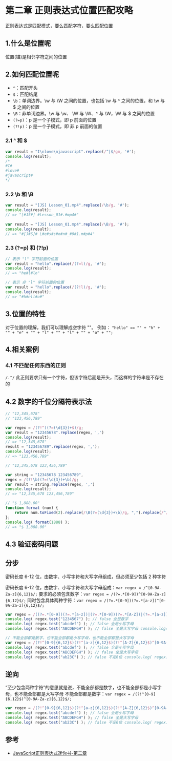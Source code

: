 # 第二章 正则表达式位置匹配攻略
正则表达式是匹配模式，要么匹配字符，要么匹配位置

## 1.什么是位置呢
位置(锚)是相邻字符之间的位置

## 2.如何匹配位置呢
- `^`：匹配开头
- `$`：匹配结尾
- `\b`：单词边界。\w 与 \W 之间的位置，也包括 \w 与 ^ 之间的位置，和 \w 与 $ 之间的位置
- `\B`：非单词边界。\w 与 \w、 \W 与 \W、^ 与 \W，\W 与 $ 之间的位置
- `(?=p)`：p 是一个子模式，即 p 前面的位置
- `(?!p)`：p 是一个子模式，即 非 p 前面的位置

### 2.1 ^ 和 $
```javascript
var result = "I\nlove\njavascript".replace(/^|$/gm, '#');
console.log(result);
/*
#I#
#love#
#javascript#
*/
```

### 2.2 \b 和 \B
```javascript
var result = "[JS] Lesson_01.mp4".replace(/\b/g, '#');
console.log(result);
// => "[#JS#] #Lesson_01#.#mp4#"
  
var result = "[JS] Lesson_01.mp4".replace(/\B/g, '#');
console.log(result);
// => "#[J#S]# L#e#s#s#o#n#_#0#1.m#p#4"
```

### 2.3 (?=p) 和 (?!p)
```javascript
// 表示 "l" 字符前面的位置
var result = "hello".replace(/(?=l)/g, '#');
console.log(result);
// => "he#l#lo"

// 表示 非 "l" 字符前面的位置
var result = "hello".replace(/(?!l)/g, '#');
console.log(result);
// => "#h#ell#o#"
```

## 3.位置的特性
对于位置的理解，我们可以理解成空字符 ""。
例如： `"hello" == "" + "h" + "" + "e" + "" + "l" + "" + "l" + "" + "o" + "";`

## 4.相关案例
### 4.1 不匹配任何东西的正则
`/.^/` 此正则要求只有一个字符，但该字符后面是开头，而这样的字符串是不存在的

## 4.2 数字的千位分隔符表示法
```javascript
// "12,345,678"
// "123,456,789"

var regex = /(?!^)(?=(\d{3})+$)/g;
var result = "12345678".replace(regex, ',')
console.log(result);
// => "12,345,678"
result = "123456789".replace(regex, ',');
console.log(result);
// => "123,456,789"
```
```javascript
// "12,345,678 123,456,789"

var string = "12345678 123456789",
regex = /(?!\b)(?=(\d{3})+\b)/g;
var result = string.replace(regex, ',')
console.log(result);
// => "12,345,678 123,456,789"
```
```javascript
// "$ 1,888.00"
function format (num) {
    return num.toFixed(2).replace(/\B(?=(\d{3})+\b)/g, ",").replace(/^/, "$$ ");
};
console.log( format(1888) );
// => "$ 1,888.00"
```

## 4.3 验证密码问题

## 分步
密码长度 6-12 位，由数字、小写字符和大写字母组成，但必须至少包括 2 种字符

密码长度 6-12 位，由数字、小写字符和大写字母组成：`var regex = /^[0-9A-Za-z]{6,12}$/;`
要求的必须包含数字：`var regex = /(?=.*[0-9])^[0-9A-Za-z]{6,12}$/;`
同时包含具体两种字符：`var regex = /(?=.*[0-9])(?=.*[a-z])^[0-9A-Za-z]{6,12}$/;`

```javascript
var regex = /((?=.*[0-9])(?=.*[a-z])|(?=.*[0-9])(?=.*[A-Z])|(?=.*[a-z])(?=.*[A-Z]))^[0-9A-Za-z]{6,12}$/;
console.log( regex.test("1234567") ); // false 全是数字
console.log( regex.test("abcdef") ); // false 全是小写字母
console.log( regex.test("ABCDEFGH") ); // false 全是大写字母 console.log( regex.test("ab23C") ); // false 不足6位 console.log( regex.test("ABCDEF234") ); // true 大写字母和数字 console.log( regex.test("abcdEF234") ); // true 三者都有
```

````javascript
// 不能全部都是数字，也不能全部都是小写字母，也不能全部都是大写字母
var regex = /(?!^[0-9]{6,12}$)(?!^[a-z]{6,12}$)(?!^[A-Z]{6,12}$)^[0-9A-Za-z]{6,12}$/; console.log( regex.test("1234567") ); // false 全是数字
console.log( regex.test("abcdef") ); // false 全是小写字母
console.log( regex.test("ABCDEFGH") ); // false 全是大写字母
console.log( regex.test("ab23C") ); // false 不足6位 console.log( regex.test("ABCDEF234") ); // true 大写字母和数字 console.log( regex.test("abcdEF234") ); // true 三者都有
````

## 逆向
“至少包含两种字符”的意思就是说，不能全部都是数字，也不能全部都是小写字母，也不能全部都是大写字母
不能全部都是数字：`var regex = /(?!^[0-9]{6,12}$)^[0-9A-Za-z]{6,12}$/;`
```javascript
var regex = /(?!^[0-9]{6,12}$)(?!^[a-z]{6,12}$)(?!^[A-Z]{6,12}$)^[0-9A-Za-z]{6,12}$/; console.log( regex.test("1234567") ); // false 全是数字
console.log( regex.test("abcdef") ); // false 全是小写字母
console.log( regex.test("ABCDEFGH") ); // false 全是大写字母
console.log( regex.test("ab23C") ); // false 不足6位 console.log( regex.test("ABCDEF234") ); // true 大写字母和数字 console.log( regex.test("abcdEF234") ); // true 三者都有
```

## 参考
- [JavaScript正则表达式迷你书-第二章](https://github.com/qdlaoyao/js-regex-mini-book)
